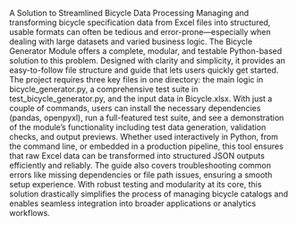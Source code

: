A Solution to Streamlined Bicycle Data Processing
Managing and transforming bicycle specification data from Excel files into structured, usable formats can often be tedious and error-prone—especially when dealing with large datasets and varied business logic. The Bicycle Generator Module offers a complete, modular, and testable Python-based solution to this problem. Designed with clarity and simplicity, it provides an easy-to-follow file structure and guide that lets users quickly get started. The project requires three key files in one directory: the main logic in bicycle_generator.py, a comprehensive test suite in test_bicycle_generator.py, and the input data in Bicycle.xlsx. With just a couple of commands, users can install the necessary dependencies (pandas, openpyxl), run a full-featured test suite, and see a demonstration of the module’s functionality including test data generation, validation checks, and output previews. Whether used interactively in Python, from the command line, or embedded in a production pipeline, this tool ensures that raw Excel data can be transformed into structured JSON outputs efficiently and reliably. The guide also covers troubleshooting common errors like missing dependencies or file path issues, ensuring a smooth setup experience. With robust testing and modularity at its core, this solution drastically simplifies the process of managing bicycle catalogs and enables seamless integration into broader applications or analytics workflows.
